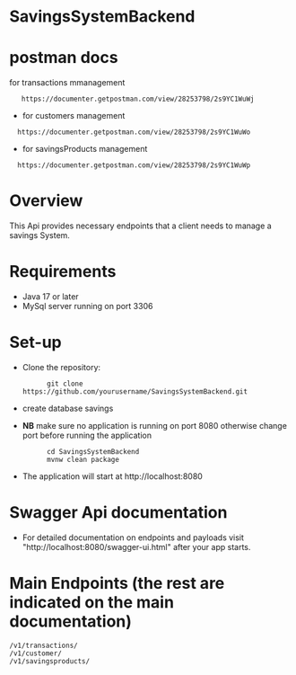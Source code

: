 # SavingsSystemBackend


# postman docs
for transactions mmanagement
```
   https://documenter.getpostman.com/view/28253798/2s9YC1WuWj

```
- for customers management
```
  https://documenter.getpostman.com/view/28253798/2s9YC1WuWo

```
- for savingsProducts management
```
  https://documenter.getpostman.com/view/28253798/2s9YC1WuWp

```


 
# Overview

This Api provides necessary endpoints that a client needs to manage a savings System.

# Requirements

- Java 17 or later
- MySql server running on port 3306

# Set-up

- Clone the repository:
 
         

            git clone https://github.com/yourusername/SavingsSystemBackend.git

            
- create database savings
- **NB** make sure no application is running on port 8080 otherwise change port before running the application
            

            cd SavingsSystemBackend
            mvnw clean package

            
- The application will start at http://localhost:8080
# Swagger Api documentation 
- For detailed documentation on endpoints and payloads visit "http://localhost:8080/swagger-ui.html" after your app starts.

  

# Main Endpoints (the rest are indicated on the main documentation)
```
/v1/transactions/
/v1/customer/
/v1/savingsproducts/
 ```

